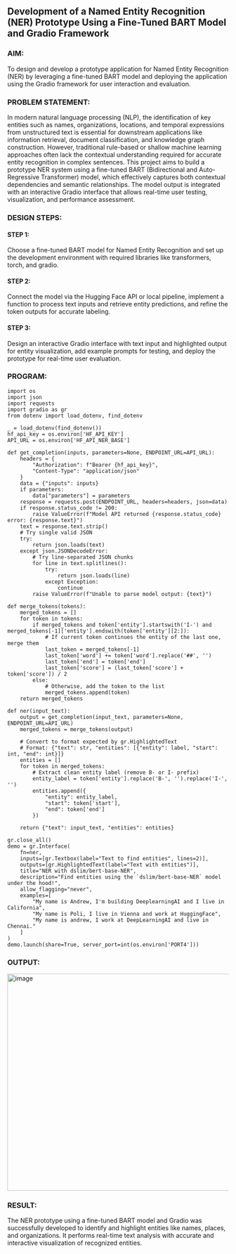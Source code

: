 ## Development of a Named Entity Recognition (NER) Prototype Using a Fine-Tuned BART Model and Gradio Framework

### AIM:
To design and develop a prototype application for Named Entity Recognition (NER) by leveraging a fine-tuned BART model and deploying the application using the Gradio framework for user interaction and evaluation.

### PROBLEM STATEMENT:

  In modern natural language processing (NLP), the identification of key entities such as names, organizations, locations, and temporal expressions from unstructured text is essential for downstream applications like information retrieval, document classification, and knowledge graph construction.
However, traditional rule-based or shallow machine learning approaches often lack the contextual understanding required for accurate entity recognition in complex sentences.
This project aims to build a prototype NER system using a fine-tuned BART (Bidirectional and Auto-Regressive Transformer) model, which effectively captures both contextual dependencies and semantic relationships. The model output is integrated with an interactive Gradio interface that allows real-time user testing, visualization, and performance assessment.

### DESIGN STEPS:

#### STEP 1:

Choose a fine-tuned BART model for Named Entity Recognition and set up the development environment with required libraries like transformers, torch, and gradio.

#### STEP 2:

Connect the model via the Hugging Face API or local pipeline, implement a function to process text inputs and retrieve entity predictions, and refine the token outputs for accurate labeling.

#### STEP 3:

Design an interactive Gradio interface with text input and highlighted output for entity visualization, add example prompts for testing, and deploy the prototype for real-time user evaluation.

### PROGRAM:
```
import os
import json
import requests
import gradio as gr
from dotenv import load_dotenv, find_dotenv

_ = load_dotenv(find_dotenv())
hf_api_key = os.environ['HF_API_KEY']
API_URL = os.environ['HF_API_NER_BASE']

def get_completion(inputs, parameters=None, ENDPOINT_URL=API_URL):
    headers = {
        "Authorization": f"Bearer {hf_api_key}",
        "Content-Type": "application/json"
    }
    data = {"inputs": inputs}
    if parameters:
        data["parameters"] = parameters
    response = requests.post(ENDPOINT_URL, headers=headers, json=data)
    if response.status_code != 200:
        raise ValueError(f"Model API returned {response.status_code} error: {response.text}")
    text = response.text.strip()
    # Try single valid JSON
    try:
        return json.loads(text)
    except json.JSONDecodeError:
        # Try line-separated JSON chunks
        for line in text.splitlines():
            try:
                return json.loads(line)
            except Exception:
                continue
        raise ValueError(f"Unable to parse model output: {text}")

def merge_tokens(tokens):
    merged_tokens = []
    for token in tokens:
        if merged_tokens and token['entity'].startswith('I-') and merged_tokens[-1]['entity'].endswith(token['entity'][2:]):
            # If current token continues the entity of the last one, merge them
            last_token = merged_tokens[-1]
            last_token['word'] += token['word'].replace('##', '')
            last_token['end'] = token['end']
            last_token['score'] = (last_token['score'] + token['score']) / 2
        else:
            # Otherwise, add the token to the list
            merged_tokens.append(token)
    return merged_tokens

def ner(input_text):
    output = get_completion(input_text, parameters=None, ENDPOINT_URL=API_URL)
    merged_tokens = merge_tokens(output)
    
    # Convert to format expected by gr.HighlightedText
    # Format: {"text": str, "entities": [{"entity": label, "start": int, "end": int}]}
    entities = []
    for token in merged_tokens:
        # Extract clean entity label (remove B- or I- prefix)
        entity_label = token['entity'].replace('B-', '').replace('I-', '')
        entities.append({
            "entity": entity_label,
            "start": token['start'],
            "end": token['end']
        })
    
    return {"text": input_text, "entities": entities}

gr.close_all()
demo = gr.Interface(
    fn=ner,
    inputs=[gr.Textbox(label="Text to find entities", lines=2)],
    outputs=[gr.HighlightedText(label="Text with entities")],
    title="NER with dslim/bert-base-NER",
    description="Find entities using the `dslim/bert-base-NER` model under the hood!",
    allow_flagging="never",
    examples=[
        "My name is Andrew, I'm building DeeplearningAI and I live in California",
        "My name is Poli, I live in Vienna and work at HuggingFace",
        "My name is andrew, I work at DeepLearningAI and live in Chennai."
    ]
)
demo.launch(share=True, server_port=int(os.environ['PORT4']))
```

### OUTPUT:

<img width="915" height="494" alt="image" src="https://github.com/user-attachments/assets/584e6697-d07c-4422-b606-0f9d74ef59cf" />



### RESULT:

The NER prototype using a fine-tuned BART model and Gradio was successfully developed to identify and highlight entities like names, places, and organizations.
It performs real-time text analysis with accurate and interactive visualization of recognized entities.
